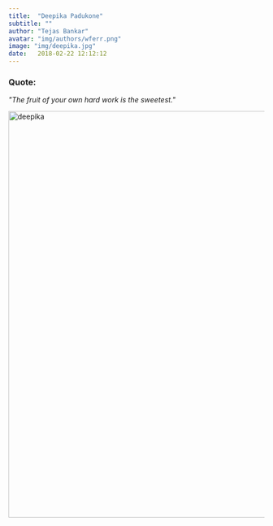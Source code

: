 ```yaml
---
title:  "Deepika Padukone"
subtitle: ""
author: "Tejas Bankar"
avatar: "img/authors/wferr.png"
image: "img/deepika.jpg"
date:   2018-02-22 12:12:12
---
```

### Quote:

*"The fruit of your own hard work is the sweetest."*


<img src="{{site.baseurl}}/img/deepika.jpg" alt="deepika" class="left" height="800" width="650">
